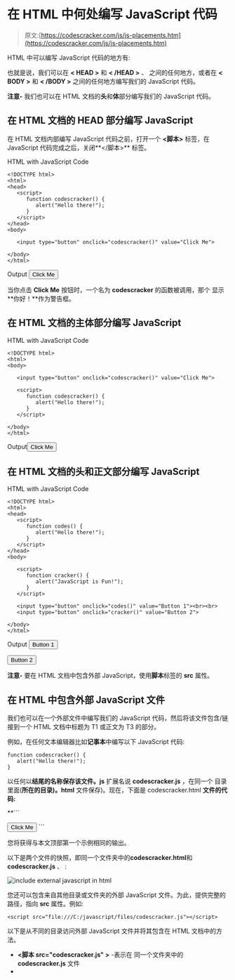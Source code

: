 # 在 HTML 中何处编写 JavaScript 代码

> 原文:[https://codescracker.com/js/js-placements.htm](https://codescracker.com/js/js-placements.htm)

HTML 中可以编写 JavaScript 代码的地方有:

也就是说，我们可以在 **< HEAD >** 和 **< /HEAD >** 、 之间的任何地方，或者在 **< BODY >** 和 **< /BODY >** 之间的任何地方编写我们的 JavaScript 代码。

**注意-** 我们也可以在 HTML 文档的**头**和**体**部分编写我们的 JavaScript 代码。

## 在 HTML 文档的 HEAD 部分编写 JavaScript

在 HTML 文档内部编写 JavaScript 代码之前，打开一个 **<脚本>** 标签，在 JavaScript 代码完成之后，关闭**</脚本>** 标签。

HTML with JavaScript Code

```
<!DOCTYPE html>
<html>
<head>
   <script>
      function codescracker() {
         alert("Hello there!");
      }
   </script>
</head>
<body>

   <input type="button" onclick="codescracker()" value="Click Me">

</body>
</html>
```

Output <input type="button" onclick="codescracker()" value="Click Me">

当你点击 **Click Me** 按钮时，一个名为 **codescracker** 的函数被调用，那个 显示**你好！**作为警告框。

## 在 HTML 文档的主体部分编写 JavaScript

HTML with JavaScript Code

```
<!DOCTYPE html>
<html>
<body>

   <input type="button" onclick="codescracker()" value="Click Me">

   <script>
      function codescracker() {
         alert("Hello there!");
      }
   </script>

</body>
</html>
```

Output<input type="button" onclick="codescracker()" value="Click Me">  

## 在 HTML 文档的头和正文部分编写 JavaScript

HTML with JavaScript Code

```
<!DOCTYPE html>
<html>
<head>
   <script>
      function codes() {
         alert("Hello there!");
      }
   </script>
</head>
<body>

   <script>
      function cracker() {
         alert("JavaScript is Fun!");
      }
   </script>

   <input type="button" onclick="codes()" value="Button 1"><br><br>
   <input type="button" onclick="cracker()" value="Button 2">

</body>
</html>
```

Output <input type="button" onclick="codes()" value="Button 1">

<input type="button" onclick="cracker()" value="Button 2">

**注意-** 要在 HTML 文档中包含外部 JavaScript，使用**脚本**标签的 **src** 属性。

## 在 HTML 中包含外部 JavaScript 文件

我们也可以在一个外部文件中编写我们的 JavaScript 代码，然后将该文件包含/链接到一个 HTML 文档中标题为 T1 或正文为 T3 的部分。

例如，在任何文本编辑器比如**记事本**中编写以下 JavaScript 代码:

```
function codescracker() {
   alert("Hello there!");
}
```

以任何以**结尾的名称保存该文件。js** 扩展名说 **codescracker.js** ，在同一个 目录里面(**所在的目录)。html** 文件保存)。现在，下面是 codescracker.html **文件的代码:**

 **```
<!DOCTYPE html>
<html>
<head>
   <script src="codescracker.js"></script>
</head>
<body>

   <input type="button" onclick="codescracker()" value="Click Me">

</body>
</html>
```

您将获得与本文顶部第一个示例相同的输出。

以下是两个文件的快照，即同一个文件夹中的**codescracker.html**和 **codescracker.js** 、 :

![include external javascript in html](../Images/fd4af561bf4a62246e18f89993ffeb56.png)

您还可以包含来自其他目录或文件夹的外部 JavaScript 文件。为此，提供完整的路径，指向 **src** 属性。例如:

```
<script src="file:///C:/javascript/files/codescracker.js"></script>
```

以下是从不同的目录访问外部 JavaScript 文件并将其包含在 HTML 文档中的方法。

*   **<脚本 src="codescracker.js" >** -表示在 同一个文件夹中的 **codescracker.js** 文件
*   **<script src = " myjs/codescracker . js ">**-表示当前文件夹的 **myjs** 文件夹中 **codescracker.js** 可用 的文件
*   **<脚本 src = "/myjs/codescracker . js ">**-从根开始指向 **myjs** 文件夹中的 **codescracker.js** 文件
*   **<脚本 src= "../codescracker.js" >** -表示当前文件夹的上一级文件夹中可用的文件**codescracker . js**

[JavaScript 在线测试](/exam/showtest.php?subid=6)

* * *

* * ***